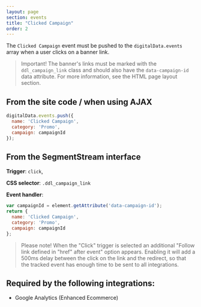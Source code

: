 ```yaml
---
layout: page
section: events
title: "Clicked Campaign"
order: 2
---
```

The `Clicked Campaign` event must be pushed to the `digitalData.events` array when a user clicks on a banner link.

> Important! The banner's links must be marked with the `ddl_campaign_link` class and should also have the `data-campaign-id` data attribute. For more information, see the HTML page layout section.

## From the site code / when using AJAX
```javascript
digitalData.events.push({
  name: 'Clicked Campaign',
  category: 'Promo',
  campaign: campaignId
});
```

## From the SegmentStream interface
**Trigger**: `click`,

**CSS selector**: `.ddl_campaign_link`

**Event handler**:

```javascript
var campaignId = element.getAttribute('data-campaign-id');
return {
  name: 'Clicked Campaign',
  category: 'Promo',
  campaign: campaignId
};
```

> Please note! When the "Click" trigger is selected an additional "Follow link defined in "href" after event" option appears. Enabling it will add a 500ms delay between the click on the link and the redirect, so that the tracked event has enough time to be sent to all integrations.

## Required by the following integrations:
* Google Analytics (Enhanced Ecommerce)
